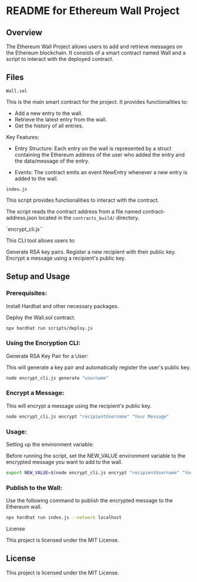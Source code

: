 # README for Ethereum Wall Project
## Overview

The Ethereum Wall Project allows users to add and retrieve messages on the Ethereum blockchain. It consists of a smart contract named Wall and a script to interact with the deployed contract.
## Files

`Wall.sol`

This is the main smart contract for the project. It provides functionalities to:

* Add a new entry to the wall.
* Retrieve the latest entry from the wall.
* Get the history of all entries.

Key Features:

* Entry Structure: Each entry on the wall is represented by a struct containing the Ethereum address of the user who added the entry and the data/message of the entry.

* Events: The contract emits an event NewEntry whenever a new entry is added to the wall.


`index.js`

This script provides functionalities to interact with the contract.

The script reads the contract address from a file named contract-address.json located in the `contracts_build/` directory.

`encrypt_cli.js``

This CLI tool allows users to:

Generate RSA key pairs.
Register a new recipient with their public key.
Encrypt a message using a recipient's public key.

## Setup and Usage
### Prerequisites:

Install Hardhat and other necessary packages.

Deploy the Wall.sol contract.

```bash
npx hardhat run scripts/deploy.js 
```


### Using the Encryption CLI:

Generate RSA Key Pair for a User:

This will generate a key pair and automatically register the user's public key.


```bash
node encrypt_cli.js generate "username"
```

### Encrypt a Message:

This will encrypt a message using the recipient's public key.

```bash
node encrypt_cli.js encrypt "recipientUsername" "Your Message"
```

### Usage:

Setting up the environment variable:

Before running the script, set the NEW_VALUE environment variable to the encrypted message you want to add to the wall.

```bash
export NEW_VALUE=$(node encrypt_cli.js encrypt "recipientUsername" "Your Message")
```

### Publish to the Wall:

Use the following command to publish the encrypted message to the Ethereum wall.

```bash
npx hardhat run index.js --network localhost
```

License

This project is licensed under the MIT License.

## License

This project is licensed under the MIT License.
